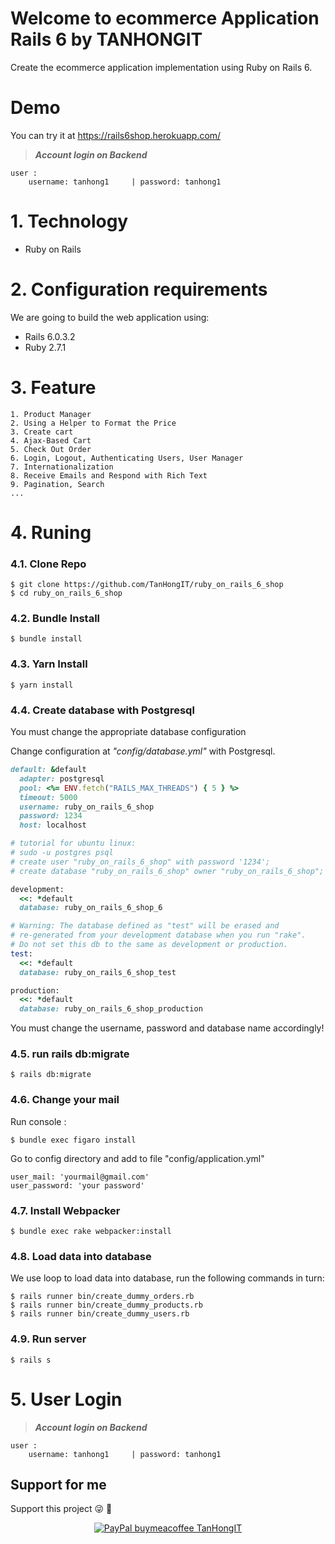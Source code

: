 # Welcome to ecommerce Application Rails 6 by TANHONGIT
Create the ecommerce application implementation using Ruby on Rails 6.

# Demo

You can try it at https://rails6shop.herokuapp.com/

> **_Account login on Backend_**

```
user :
    username: tanhong1     | password: tanhong1
```

# 1. Technology
- Ruby on Rails

# 2. Configuration requirements
We are going to build the web application using:
- Rails 6.0.3.2
- Ruby 2.7.1

# 3. Feature
```
1. Product Manager
2. Using a Helper to Format the Price
3. Create cart 
4. Ajax-Based Cart
5. Check Out Order 
6. Login, Logout, Authenticating Users, User Manager 
7. Internationalization
8. Receive Emails and Respond with Rich Text
9. Pagination, Search
...
```

# 4. Runing

### 4.1. Clone Repo

```
$ git clone https://github.com/TanHongIT/ruby_on_rails_6_shop
$ cd ruby_on_rails_6_shop
```

### 4.2. Bundle Install 

```
$ bundle install
```

### 4.3. Yarn Install 

```
$ yarn install
```

### 4.4. Create database with Postgresql

You must change the appropriate database configuration

Change configuration at _"config/database.yml"_ with Postgresql.

```ruby
default: &default
  adapter: postgresql
  pool: <%= ENV.fetch("RAILS_MAX_THREADS") { 5 } %>
  timeout: 5000
  username: ruby_on_rails_6_shop
  password: 1234
  host: localhost

# tutorial for ubuntu linux:
# sudo -u postgres psql
# create user "ruby_on_rails_6_shop" with password '1234';  
# create database "ruby_on_rails_6_shop" owner "ruby_on_rails_6_shop"; 

development:
  <<: *default
  database: ruby_on_rails_6_shop_6

# Warning: The database defined as "test" will be erased and
# re-generated from your development database when you run "rake".
# Do not set this db to the same as development or production.
test:
  <<: *default
  database: ruby_on_rails_6_shop_test

production:
  <<: *default
  database: ruby_on_rails_6_shop_production
```

You must change the username, password and database name accordingly!

### 4.5. run rails db:migrate

```
$ rails db:migrate
```


### 4.6. Change your mail

Run console :

```
$ bundle exec figaro install
```

Go to config directory and add to file "config/application.yml"

```
user_mail: 'yourmail@gmail.com'
user_password: 'your password'
```
### 4.7. Install Webpacker 

```
$ bundle exec rake webpacker:install
```

### 4.8. Load data into database

We use loop to load data into database, run the following commands in turn:

```
$ rails runner bin/create_dummy_orders.rb
$ rails runner bin/create_dummy_products.rb
$ rails runner bin/create_dummy_users.rb
```

### 4.9. Run server 

```
$ rails s
```

# 5. User Login

> **_Account login on Backend_**

```
user :
    username: tanhong1     | password: tanhong1
```

## Support for me
Support this project :stuck_out_tongue_winking_eye: :pray:
<p align="center">
    <a href="https://www.paypal.me/tanhongit" target="_blank"><img src="https://img.shields.io/badge/Donate-PayPal-green.svg" data-origin="https://img.shields.io/badge/Donate-PayPal-green.svg" alt="PayPal buymeacoffee TanHongIT"></a>
</p>
